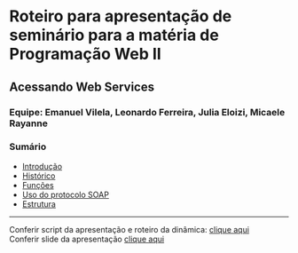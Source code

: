# Roteiro para apresentação de seminário para a matéria de Programação Web II 

## Acessando Web Services

### Equipe: Emanuel Vilela, Leonardo Ferreira, Julia Eloizi, Micaele Rayanne

### Sumário

<ul> 
  <li><a href="">Introdução</a></li>
  <li><a href="">Histórico</a></li>
  <li><a href="">Funções</a></li>
  <li><a href="">Uso do protocolo SOAP</a></li>
  <li><a href="">Estrutura</a></li>
</ul>

***

Conferir script da apresentação e roteiro da dinâmica: <a href="https://docs.google.com/document/d/1sVl7HUGWkz51GrgLqM32_-NBf6W7eafY4lh2BdVzXh4/edit#">clique aqui</a>
<br>
Conferir slide da apresentação <a href="">clique aqui</a>




